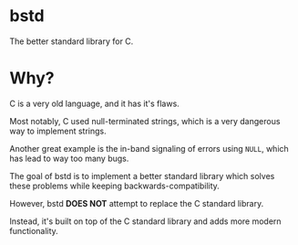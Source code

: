 # bstd

The better standard library for C.

# Why?

C is a very old language, and it has it's flaws.  

Most notably, C used null-terminated strings, which is a very dangerous way to implement strings.  

Another great example is the in-band signaling of errors using `NULL`, which has lead to way too many bugs.  

The goal of bstd is to implement a better standard library which solves these problems while keeping backwards-compatibility.  

However, bstd **DOES NOT** attempt to replace the C standard library.  

Instead, it's built on top of the C standard library and adds more modern functionality.